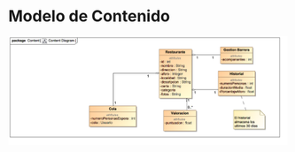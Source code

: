# Modelo de Contenido
<img src="https://github.com/cristiancosano/QRRestaurant/blob/main/DOC/contentModel/modeloDeContenido.png" alt="Modelo de Contenido">
